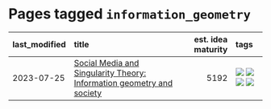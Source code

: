 # Pages tagged `information_geometry`

|last_modified|title|est. idea maturity|tags
|:---|:---|---:|:---|
|2023-07-25|[Social Media and Singularity Theory: Information geometry and society](../social_singularities.md)|5192|[![](https://img.shields.io/badge/tag-alignment-a68128)](../tags/alignment.md) [![](https://img.shields.io/badge/tag-information_geometry-ac8815)](../tags/information_geometry.md) [![](https://img.shields.io/badge/tag-philosophy-3c7f53)](../tags/philosophy.md) [![](https://img.shields.io/badge/tag-publication-d5ffe)](../tags/publication.md)|